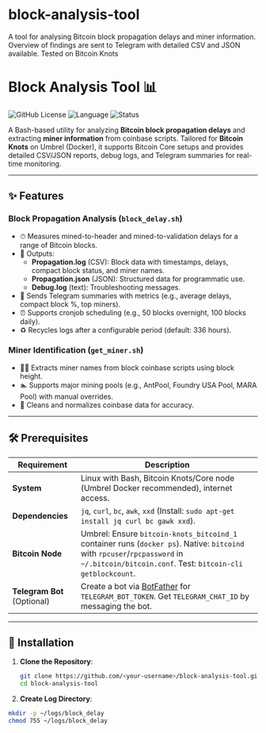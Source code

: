 # block-analysis-tool
A tool for analysing Bitcoin block propagation delays and miner information. Overview of findings are sent to Telegram with detailed CSV and JSON available. Tested on Bitcoin Knots
# Block Analysis Tool 📊

![GitHub License](https://img.shields.io/github/license/<your-username>/block-analysis-tool?color=blue)
![Language](https://img.shields.io/badge/language-Bash-green)
![Status](https://img.shields.io/badge/status-active-brightgreen)

A Bash-based utility for analyzing **Bitcoin block propagation delays** and extracting **miner information** from coinbase scripts. Tailored for **Bitcoin Knots** on Umbrel (Docker), it supports Bitcoin Core setups and provides detailed CSV/JSON reports, debug logs, and Telegram summaries for real-time monitoring.

---

## ✨ Features

### Block Propagation Analysis (`block_delay.sh`)
- ⏱ Measures mined-to-header and mined-to-validation delays for a range of Bitcoin blocks.
- 📄 Outputs:
  - **Propagation.log** (CSV): Block data with timestamps, delays, compact block status, and miner names.
  - **Propagation.json** (JSON): Structured data for programmatic use.
  - **Debug.log** (text): Troubleshooting messages.
- 📨 Sends Telegram summaries with metrics (e.g., average delays, compact block %, top miners).
- ⏰ Supports cronjob scheduling (e.g., 50 blocks overnight, 100 blocks daily).
- ♻️ Recycles logs after a configurable period (default: 336 hours).

### Miner Identification (`get_miner.sh`)
- 🕵️‍♂️ Extracts miner names from block coinbase scripts using block height.
- 🏊 Supports major mining pools (e.g., AntPool, Foundry USA Pool, MARA Pool) with manual overrides.
- 🧹 Cleans and normalizes coinbase data for accuracy.

---

## 🛠️ Prerequisites

| Requirement | Description |
|-------------|-------------|
| **System** | Linux with Bash, Bitcoin Knots/Core node (Umbrel Docker recommended), internet access. |
| **Dependencies** | `jq`, `curl`, `bc`, `awk`, `xxd` (Install: `sudo apt-get install jq curl bc gawk xxd`). |
| **Bitcoin Node** | Umbrel: Ensure `bitcoin-knots_bitcoind_1` container runs (`docker ps`). Native: `bitcoind` with `rpcuser`/`rpcpassword` in `~/.bitcoin/bitcoin.conf`. Test: `bitcoin-cli getblockcount`. |
| **Telegram Bot** (Optional) | Create a bot via [BotFather](https://t.me/BotFather) for `TELEGRAM_BOT_TOKEN`. Get `TELEGRAM_CHAT_ID` by messaging the bot. |

---

## 🚀 Installation

1. **Clone the Repository**:
   ```bash
   git clone https://github.com/<your-username>/block-analysis-tool.git
   cd block-analysis-tool

2. **Create Log Directory**:
 ```bash
mkdir -p ~/logs/block_delay
chmod 755 ~/logs/block_delay
